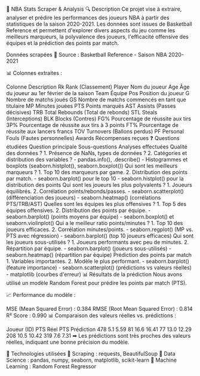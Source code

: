 🏀 NBA Stats Scraper & Analysis
🔍 Description
Ce projet vise à extraire, analyser et prédire les performances des joueurs NBA à partir des statistiques de la saison 2020-2021. Les données sont issues de Basketball Reference et permettent d'explorer divers aspects du jeu comme les meilleurs marqueurs, la polyvalence des joueurs, l'efficacité offensive des équipes et la prédiction des points par match.

Données scrapées
📌 Source : Basketball Reference - Saison NBA 2020-2021

📊 Colonnes extraites :

Colonne	Description
Rk	Rank (Classement)
Player	Nom du joueur
Age	Âge du joueur au 1er février de la saison
Team	Équipe
Pos	Position du joueur
G	Nombre de matchs joués
GS	Nombre de matchs commencés en tant que titulaire
MP	Minutes jouées
PTS	Points marqués
AST	Assists (Passes décisives)
TRB	Total Rebounds (Total de rebonds)
STL	Steals (Interceptions)
BLK	Blocks (Contres)
FG%	Pourcentage de réussite aux tirs
3P%	Pourcentage de réussite aux tirs à 3 points
FT%	Pourcentage de réussite aux lancers francs
TOV	Turnovers (Ballons perdus)
PF	Personal Fouls (Fautes personnelles)
Awards	Récompenses reçues
❓ Questions étudiées
Question principale	Sous-questions	Analyses effectuées
Qualité des données ?	1. Présence de NaNs, types de données ? 2. Catégories et distribution des variables ?	- pandas.info(), .describe() - Histogrammes et boxplots (seaborn.histplot(), seaborn.boxplot())
Qui sont les meilleurs marqueurs ?	1. Top 10 des marqueurs par game. 2. Distribution des points par match.	- seaborn.barplot() pour le top 10 - seaborn.histplot() pour la distribution des points
Qui sont les joueurs les plus polyvalents ?	1. Joueurs équilibrés. 2. Corrélation points/rebonds/passes.	- seaborn.scatterplot() (différenciation des joueurs) - seaborn.heatmap() (corrélations PTS/TRB/AST)
Quelles sont les équipes les plus offensives ?	1. Top 5 des équipes offensives. 2. Distribution des points par équipe.	- seaborn.barplot() (points moyens par équipe) - seaborn.boxplot() et seaborn.violinplot()
Qui a le meilleur ratio points/minutes ?	1. Top 10 des joueurs efficaces. 2. Corrélation minutes/points.	- seaborn.regplot() (MP vs. PTS avec régression) - seaborn.barplot() (top 10 joueurs efficaces)
Qui sont les joueurs sous-utilisés ?	1. Joueurs performants avec peu de minutes. 2. Répartition par équipe.	- seaborn.barplot() (joueurs sous-utilisés) - seaborn.heatmap() (répartition par équipe)
Prédiction des points par match	1. Variables importantes. 2. Modèle le plus performant.	- seaborn.barplot() (feature importance) - seaborn.scatterplot() (prédictions vs valeurs réelles) - matplotlib (courbes d'erreur)
📊 Résultats de la prédiction
Nous avons utilisé un modèle Random Forest pour prédire les points par match (PTS).

📈 Performance du modèle :

MSE (Mean Squared Error) : 0.384
RMSE (Root Mean Squared Error) : 0.814
R² Score : 0.990
📊 Comparaison des valeurs réelles vs. prédictions :

Joueur (ID)	PTS Réel	PTS Prédiction
478	5.1	5.59
81	16.6	16.41
77	13.0	12.29
208	10.5	10.42
319	7.6	7.31
➡ Les prédictions sont très proches des valeurs réelles, indiquant une bonne précision du modèle.

🔧 Technologies utilisées
🔹 Scraping : requests, BeautifulSoup
🔹 Data Science : pandas, numpy, seaborn, matplotlib, scikit-learn
🔹 Machine Learning : Random Forest Regressor

